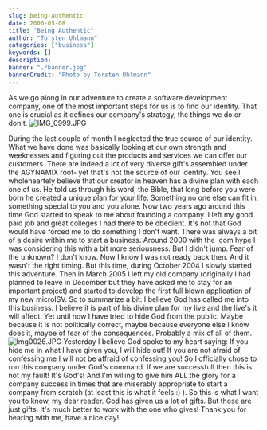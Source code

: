 ```yaml
---
slug: being-authentic
date: 2006-05-08
title: "Being Authentic"
author: "Torsten Uhlmann"
categories: ["business"]
keywords: []
description:
banner: "./banner.jpg"
bannerCredit: "Photo by Torsten Uhlmann"
---
```


As we go along in our adventure to create a software development company, one of the most important steps for us is to find our identity. That one is crucial as it defines our company's strategy, the things we do or don't.
![IMG\_0999.JPG](/img/uploads/2006/05/IMG_0999.JPG)

During the last couple of month I neglected the true source of our identity. What we have done was basically looking at our own strength and weeknesses and figuring out the products and services we can offer our customers. There are indeed a lot of very diverse gift's assembled under the AGYNAMIX roof- yet that's not the source of our identity. You see I wholeheartely believe that our creator in heaven has a divine plan with each one of us. He told us through his word, the Bible, that long before you were born he created a unique plan for your life. Something no one else can fit in, something special to you and you alone. Now two years ago around this time God started to speak to me about founding a company. I left my good paid job and great colleges I had there to be obedient. It's not that God would have forced me to do something I don't want. There was always a bit of a desire within me to start a business. Around 2000 with the .com hype I was considering this with a bit more seriousness. But I didn't jump. Fear of the unknown? I don't know. Now I know I was not ready back then. And it wasn't the right timing. But this time, during October 2004 I slowly started this adventure. Then in March 2005 I left my old company (originally I had planned to leave in December but they have asked me to stay for an important project) and started to develop the first full blown application of my new microISV. So to summarize a bit: I believe God has called me into this business. I believe it is part of his divine plan for my live and the live's it will affect. Yet until now I have tried to hide God from the public. Maybe because it is not politically correct, maybe because everyone else I know does it, maybe of fear of the consequences. Probably a mix of all of them. ![Img0026.JPG](/img/uploads/2006/05/Img0026.JPG) Yesterday I believe God spoke to my heart saying: If you hide me in what I have given you, I will hide out! If you are not afraid of confessing me I will not be affraid of confessing you! So I officially chose to run this company under God's command. If we are successfull then this is not my fault! It's God's! And I'm willing to give him ALL the glory for a company success in times that are miserably appropriate to start a company from scratch (at least this is what it feels :) ). So this is what I want you to know, my dear reader. God has given us a lot of gifts. But those are just gifts. It's much better to work with the one who gives! Thank you for bearing with me, have a nice day!
